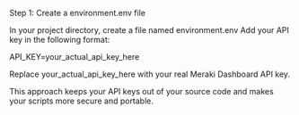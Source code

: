 



Step 1: Create a environment.env file

In your project directory, create a file named environment.env
Add your API key in the following format:

API_KEY=your_actual_api_key_here

Replace your_actual_api_key_here with your real Meraki Dashboard API key.


This approach keeps your API keys out of your source code and makes your scripts more secure and portable.
